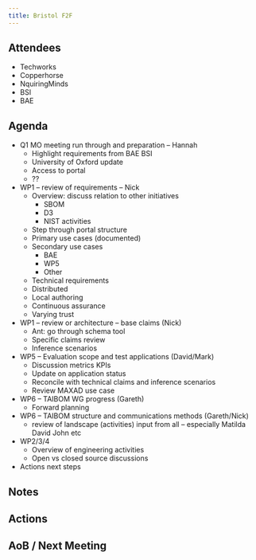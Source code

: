 ```yaml
---
title: Bristol F2F
---
```


## Attendees
- Techworks
- Copperhorse
- NquiringMinds
- BSI
- BAE


## Agenda
- Q1 MO meeting run through and preparation – Hannah
    - Highlight requirements from BAE BSI
    - University of Oxford update
    - Access to portal
    - ??
- WP1 – review of requirements – Nick
    - Overview: discuss relation to other initiatives
        - SBOM
        - D3
        - NIST activities
    - Step through portal structure
    - Primary use cases (documented)
    - Secondary use cases
        - BAE
        - WP5
        - Other
    - Technical requirements
    - Distributed
    - Local authoring
    - Continuous assurance
    - Varying trust
- WP1 – review or architecture – base claims (Nick)
    - Ant: go through schema tool
    - Specific claims review
    - Inference scenarios
- WP5 – Evaluation scope and test applications (David/Mark)
    - Discussion metrics KPIs
    - Update on application status
    - Reconcile with technical claims and inference scenarios
    - Review MAXAD use case
- WP6 – TAIBOM WG  progress (Gareth)
    - Forward planning
- WP6 – TAIBOM structure and communications methods  (Gareth/Nick)
    - review of landscape (activities) input from all – especially Matilda David John etc
- WP2/3/4
    - Overview of engineering activities
    - Open vs closed source discussions
- Actions next steps 

## Notes



## Actions


## AoB / Next Meeting